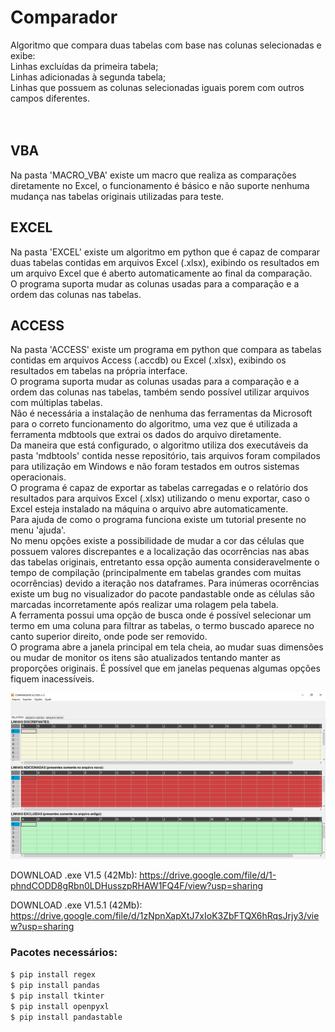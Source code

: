 # Comparador

Algoritmo que compara duas tabelas com base nas colunas selecionadas e exibe: <br />
Linhas excluídas da primeira tabela;<br />
Linhas adicionadas à segunda tabela;<br />
Linhas que possuem as colunas selecionadas iguais porem com outros campos diferentes.<br />
<br />
<br />

## VBA
Na pasta 'MACRO_VBA' existe um macro que realiza as comparações diretamente no Excel, o funcionamento é básico e não suporte nenhuma mudança nas tabelas originais utilizadas para teste. <br />

## EXCEL
Na pasta 'EXCEL' existe um algoritmo em python que é capaz de comparar duas tabelas contidas em arquivos Excel (.xlsx), exibindo os resultados em um arquivo Excel que é aberto automaticamente ao final da comparação.<br />
O programa suporta mudar as colunas usadas para a comparação e a ordem das colunas nas tabelas.

## ACCESS

Na pasta 'ACCESS' existe um programa em python que compara as tabelas contidas em arquivos Access (.accdb) ou Excel (.xlsx), exibindo os resultados em tabelas na própria interface.<br />
O programa suporta mudar as colunas usadas para a comparação e a ordem das colunas nas tabelas, também sendo possível utilizar arquivos com múltiplas tabelas.<br />
Não é necessária a instalação de nenhuma das ferramentas da Microsoft para o correto funcionamento do algoritmo, uma vez que é utilizada a ferramenta mdbtools que extrai os dados do arquivo diretamente.<br />
Da maneira que está configurado, o algoritmo utiliza dos executáveis da pasta 'mdbtools' contida nesse repositório, tais arquivos foram compilados para utilização em Windows e não foram testados em outros sistemas operacionais.<br />
O programa é capaz de exportar as tabelas carregadas e o relatório dos resultados para arquivos Excel (.xlsx) utilizando o menu exportar, caso o Excel esteja instalado na máquina o arquivo abre automaticamente. <br />
Para ajuda de como o programa funciona existe um tutorial presente no menu 'ajuda'.<br />
No menu opções existe a possibilidade de mudar a cor das células que possuem valores discrepantes e a localização das ocorrências nas abas das tabelas originais, entretanto essa opção aumenta consideravelmente o tempo de compilação (principalmente em tabelas grandes com muitas ocorrências) devido a iteração nos dataframes.
Para inúmeras ocorrências existe um bug no visualizador do pacote pandastable onde as células são marcadas incorretamente após realizar uma rolagem pela tabela.<br />
A ferramenta possui uma opção de busca onde é possível selecionar um termo em uma coluna para filtrar as tabelas, o termo buscado aparece no canto superior direito, onde pode ser removido.<br />
O programa abre a janela principal em tela cheia, ao mudar suas dimensões ou mudar de monitor os itens são atualizados tentando manter as proporções originais. É possível que em janelas pequenas algumas opções fiquem inacessíveis.<br />


![alt text](https://github.com/Rafaelh531/Comparador/blob/main/GUI.PNG?raw=true)


DOWNLOAD .exe V1.5 (42Mb): https://drive.google.com/file/d/1-phndCODD8gRbn0LDHusszpRHAW1FQ4F/view?usp=sharing

DOWNLOAD .exe V1.5.1 (42Mb): https://drive.google.com/file/d/1zNpnXapXtJ7xIoK3ZbFTQX6hRqsJrjy3/view?usp=sharing
### Pacotes necessários:
`$ pip install regex`<br />
`$ pip install pandas`<br />
`$ pip install tkinter`<br />
`$ pip install openpyxl`<br />
`$ pip install pandastable`<br />

